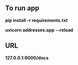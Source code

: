 ## To run app

**pip install -r requirements.txt**

**uvicorn addresses:app --reload**

## URL
**127.0.0.1:8000/docs**
